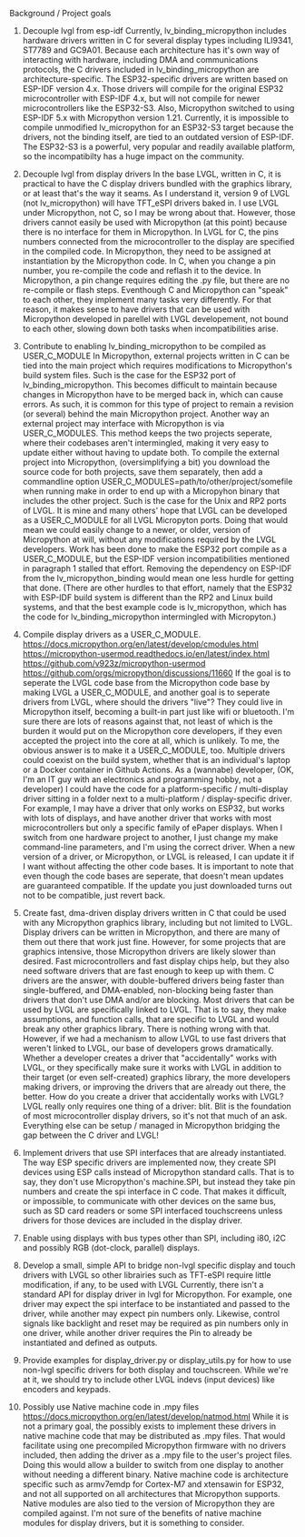 Background / Project goals
1) Decouple lvgl from esp-idf
Currently, lv_binding_micropython includes hardware drivers written in C for several display types including ILI9341, ST7789 and GC9A01.  Because each architecture has it's own way of interacting with hardware, including DMA and communications protocols, the C drivers included in lv_binding_micropython are architecture-specific.  The ESP32-specific drivers are written based on ESP-IDF version 4.x.  Those drivers will compile for the original ESP32 microcontroller with ESP-IDF 4.x, but will not compile for newer microcontrollers like the ESP32-S3.  Also, Micropython switched to using ESP-IDF 5.x with Micropython version 1.21. Currently, it is impossible to compile unmodified lv_micropython for an ESP32-S3 target because the drivers, not the binding itself, are tied to an outdated version of ESP-IDF.  The ESP32-S3 is a powerful, very popular and readily available platform, so the incompatibilty has a huge impact on the community.

2) Decouple lvgl from display drivers
In the base LVGL, written in C, it is practical to have the C display drivers bundled with the graphics library, or at least that's the way it seams.  As I understand it, version 9 of LVGL (not lv_micropython) will have TFT_eSPI drivers baked in.  I use LVGL under Micropython, not C, so I may be wrong about that.  However, those drivers cannot easily be used with Micropython (at this point) because there is no interface for them in Micropython.  In LVGL for C, the pins numbers connected from the microcontroller to the display are specified in the compiled code.  In Micropython, they need to be assigned at instantiation by the Micropython code.  In C, when you change a pin number, you re-compile the code and reflash it to the device.  In Micropython, a pin change requires editing the .py file, but there are no re-compile or flash steps.  Eventhough C and Micropython can "speak" to each other, they implement many tasks very differently.  For that reason, it makes sense to have drivers that can be used with Micropython developed in parellel with LVGL developement, not bound to each other, slowing down both tasks when incompatibilities arise.

3) Contribute to enabling lv_binding_micropython to be compiled as USER_C_MODULE
In Micropython, external projects written in C can be tied into the main project which requires modifications to Micropython's build system files.  Such is the case for the ESP32 port of lv_binding_micropython.  This becomes difficult to maintain because changes in Micropython have to be merged back in, which can cause errors.  As such, it is common for this type of project to remain a revision (or several) behind the main Micropython project.  Another way an external project may interface with Micropython is via USER_C_MODULES.  This method keeps the two projects seperate, where their codebases aren't intermingled, making it very easy to update either without having to update both.  To compile the external project into Micropython, (oversimplifying a bit) you download the source code for both projects, save them separately, then add a commandline option USER_C_MODULES=path/to/other/project/somefile when running make in order to end up with a Micropyhon binary that includes the other project.  Such is the case for the Unix and RP2 ports of LVGL.  It is mine and many others' hope that LVGL can be developed as a USER_C_MODULE for all LVGL Micropyton ports.  Doing that would mean we could easily change to a newer, or older, version of Micropython at will, without any modifications required by the LVGL developers.  Work has been done to make the ESP32 port compile as a USER_C_MODULE, but the ESP-IDF version incompatibilities mentioned in paragraph 1 stalled that effort.  Removing the dependency on ESP-IDF from the lv_micropython_binding would mean one less hurdle for getting that done.  (There are other hurdles to that effort, namely that the ESP32 with ESP-IDF build system is different than the RP2 and Linux build systems, and that the best example code is lv_micropython, which has the code for lv_binding_micropython intermingled with Micropyton.)

4) Compile display drivers as a USER_C_MODULE.
https://docs.micropython.org/en/latest/develop/cmodules.html
https://micropython-usermod.readthedocs.io/en/latest/index.html
https://github.com/v923z/micropython-usermod
https://github.com/orgs/micropython/discussions/11660
If the goal is to seperate the LVGL code base from the Micropython code base by making LVGL a USER_C_MODULE, and another goal is to seperate drivers from LVGL, where should the drivers "live"?  They could live in Micropython itself, becoming a built-in part just like wifi or bluetooth.  I'm sure there are lots of reasons against that, not least of which is the burden it would put on the Micropython core developers, if they even accepted the project into the core at all, which is unlikely.  To me, the obvious answer is to make it a USER_C_MODULE, too.  Multiple drivers could coexist on the build system, whether that is an individual's laptop or a Docker container in Github Actions.  As a (wannabe) developer, (OK, I'm an IT guy with an electronics and programming hobby, not a developer) I could have the code for a platform-specific / multi-display driver sitting in a folder next to a multi-platform / display-specific driver.  For example, I may have a driver that only works on ESP32, but works with lots of displays, and have another driver that works with most microcontrollers but only a specific family of ePaper displays.  When I switch from one hardware project to another, I just change my make command-line parameters, and I'm using the correct driver.  When a new version of a driver, or Micropython, or LVGL is released, I can update it if I want without affecting the other code bases.  It is important to note that even though the code bases are seperate, that doesn't mean updates are guaranteed compatible.  If the update you just downloaded turns out not to be compatible, just revert back.

5) Create fast, dma-driven display drivers written in C that could be used with any Micropython graphics library, including but not limited to LVGL.
Display drivers can be written in Micropython, and there are many of them out there that work just fine.  However, for some projects that are graphics intensive, those Micropython drivers are likely slower than desired.  Fast microcontrollers and fast display chips help, but they also need software drivers that are fast enough to keep up with them.  C drivers are the answer, with double-buffered drivers being faster than single-buffered, and DMA-enabled, non-blocking being faster than drivers that don't use DMA and/or are blocking.  Most drivers that can be used by LVGL are specifically linked to LVGL.  That is to say, they make assumptions, and function calls, that are specific to LVGL and would break any other graphics library.  There is nothing wrong with that.  However, if we had a mechanism to allow LVGL to use fast drivers that weren't linked to LVGL, our base of developers grows dramatically.  Whether a developer creates a driver that "accidentally" works with LVGL, or they specifically make sure it works with LVGL in addition to their target (or even self-created) graphics library, the more developers making drivers, or improving the drivers that are already out there, the better.  How do you create a driver that accidentally works with LVGL?  LVGL really only requires one thing of a driver:  blit.  Blit is the foundation of most microcontroller display drivers, so it's not that much of an ask.  Everything else can be setup / managed in Micropython bridging the gap between the C driver and LVGL!

6) Implement drivers that use SPI interfaces that are already instantiated.
The way ESP specific drivers are implemented now, they create SPI devices using ESP calls instead of Micropython standard calls.  That is to say, they don't use Micropython's machine.SPI, but instead they take pin numbers and create the spi interface in C code.  That makes it difficult, or impossible, to communicate with other devices on the same bus, such as SD card readers or some SPI interfaced touchscreens unless drivers for those devices are included in the display driver.

7) Enable using displays with bus types other than SPI, including i80, i2C and possibly RGB (dot-clock, parallel) displays.

8) Develop a small, simple API to bridge non-lvgl specific display and touch drivers with LVGL so other librairies such as TFT-eSPI require little modification, if any, to be used with LVGL
Currently, there isn't a standard API for display driver in lvgl for Micropython.  For example, one driver may expect the spi interface to be instantiated and passed to the driver, while another may expect pin numbers only.  Likewise, control signals like backlight and reset may be required as pin numbers only in one driver, while another driver requires the Pin to already be instantiated and defined as outputs.

9) Provide examples for display_driver.py or display_utils.py for how to use non-lvgl specific drivers for both display and touchscreen.  While we're at it, we should try to include other LVGL indevs (input devices) like encoders and keypads.

10) Possibly use Native machine code in .mpy files
https://docs.micropython.org/en/latest/develop/natmod.html
While it is not a primary goal, the possibly exists to implement these drivers in native machine code that may be distributed as .mpy files.  That would facilitate using one precompiled Micropython firmware with no drivers included, then adding the driver as a .mpy file to the user's project files.  Doing this would allow a builder to switch from one display to another without needing a different binary.  Native machine code is architecture specific such as armv7emdp for Cortex-M7 and xtensawin for ESP32, and not all supported on all architectures that Micropython supports.  Native modules are also tied to the version of Micropython they are compiled against.  I'm not sure of the benefits of native machine modules for display drivers, but it is something to consider.
